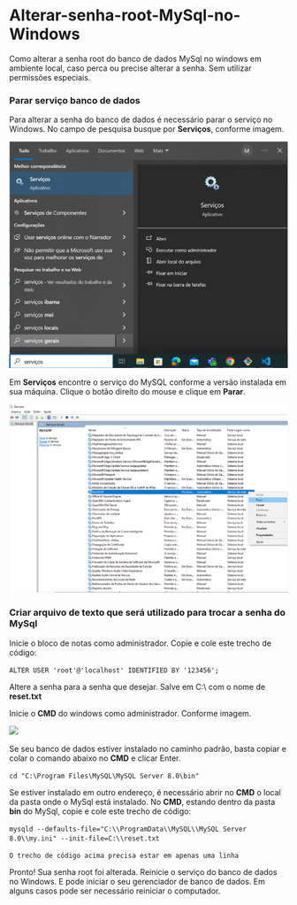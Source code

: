# Alterar-senha-root-MySql-no-Windows
Como alterar a senha root do banco de dados MySql no windows em ambiente local, caso perca ou precise alterar a senha. Sem utilizar permissões especiais.
### Parar serviço banco de dados
Para alterar a senha do banco de dados é necessário parar o serviço no Windows.
No campo de pesquisa busque por **Serviços**, conforme imagem.

<img src="img\servicos.png">

Em **Serviços** encontre o serviço do MySQL conforme a versão instalada em sua máquina.
Clique o botão direito do mouse e clique em **Parar**.

<img src="img\parar servico mysql.png">

### Criar arquivo de texto que será utilizado para trocar a senha do MySql

Inicie o bloco de notas como administrador. Copie e cole este trecho de código:

```ALTER USER 'root'@'localhost' IDENTIFIED BY '123456';```

Altere a senha para a senha que desejar. Salve em C:\ com o nome de **reset.txt**

Inicie o **CMD** do windows como administrador. Conforme imagem.

<img src="img\cmd.png">

Se seu banco de dados estiver instalado no caminho padrão, basta copiar e colar o comando abaixo no **CMD** e clicar Enter.

```cd "C:\Program Files\MySQL\MySQL Server 8.0\bin"```

Se estiver instalado em outro endereço, é necessário abrir no **CMD** o local da pasta onde o MySql está instalado.
No **CMD**, estando dentro da pasta **bin** do MySql, copie e cole este trecho de código:

```mysqld --defaults-file="C:\\ProgramData\\MySQL\\MySQL Server 8.0\\my.ini" --init-file=C:\\reset.txt```

`O trecho de código acima precisa estar em apenas uma linha`

Pronto! Sua senha root foi alterada. Reinicie o serviço do banco de dados no Windows. E pode iniciar o seu gerenciador de banco de dados.
Em alguns casos pode ser necessário reiniciar o computador.



